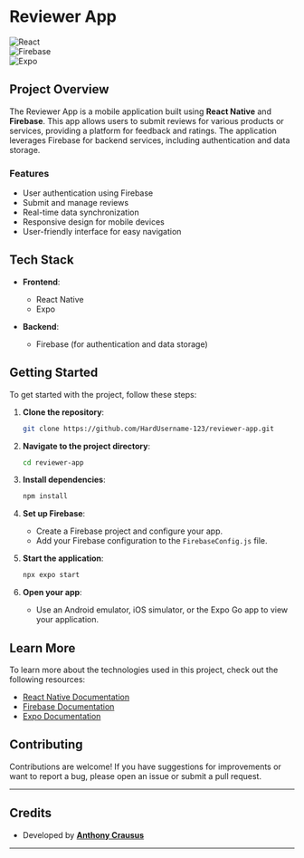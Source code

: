 # Reviewer App

![React](https://img.shields.io/badge/React-61DAFB?style=flat&logo=react&logoColor=black)  
![Firebase](https://img.shields.io/badge/Firebase-FFCA28?style=flat&logo=firebase&logoColor=black)  
![Expo](https://img.shields.io/badge/Expo-1B1F23?style=flat&logo=expo&logoColor=white)  

## Project Overview

The Reviewer App is a mobile application built using **React Native** and **Firebase**. This app allows users to submit reviews for various products or services, providing a platform for feedback and ratings. The application leverages Firebase for backend services, including authentication and data storage.

### Features

- User authentication using Firebase
- Submit and manage reviews
- Real-time data synchronization
- Responsive design for mobile devices
- User-friendly interface for easy navigation

## Tech Stack

- **Frontend**: 
  - React Native
  - Expo

- **Backend**: 
  - Firebase (for authentication and data storage)

## Getting Started

To get started with the project, follow these steps:

1. **Clone the repository**:
   ```bash
   git clone https://github.com/HardUsername-123/reviewer-app.git
   ```

2. **Navigate to the project directory**:
   ```bash
   cd reviewer-app
   ```

3. **Install dependencies**:
   ```bash
   npm install
   ```

4. **Set up Firebase**:
   - Create a Firebase project and configure your app.
   - Add your Firebase configuration to the `FirebaseConfig.js` file.

5. **Start the application**:
   ```bash
   npx expo start
   ```

6. **Open your app**:
   - Use an Android emulator, iOS simulator, or the Expo Go app to view your application.

## Learn More

To learn more about the technologies used in this project, check out the following resources:

- [React Native Documentation](https://reactnative.dev/docs/getting-started)
- [Firebase Documentation](https://firebase.google.com/docs)
- [Expo Documentation](https://docs.expo.dev/)

## Contributing

Contributions are welcome! If you have suggestions for improvements or want to report a bug, please open an issue or submit a pull request.

---
## Credits
- Developed by **[Anthony Crausus](https://github.com/anthonyc-dev)**

---
